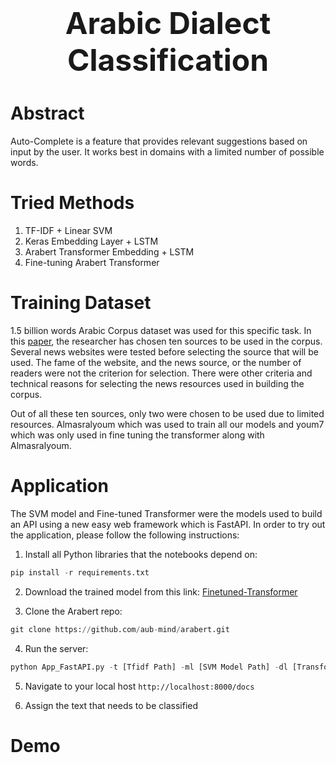 <center align="center">
<h1 align="center"><font size="+4">Arabic Dialect Classification</font></h1>
</center>

<h1 color="green"><b>Abstract</b></h1>
<p>Auto-Complete is a feature that provides relevant suggestions based on input by the user. It works best in domains with a limited number of possible words.
</p>

<h1 color="green"><b>Tried Methods</b></h1>
<ol>
<li>TF-IDF + Linear SVM</li>
<li>Keras Embedding Layer + LSTM</li>
<li>Arabert Transformer Embedding + LSTM</li>
<li>Fine-tuning Arabert Transformer</li>
</ol>

<h1 color="green"><b>Training Dataset</b></h1>
<p>1.5 billion words Arabic Corpus dataset was used for this specific task. In this <a href="https://arxiv.org/ftp/arxiv/papers/1611/1611.04033.pdf">paper</a>, the researcher has chosen ten sources to be used in the corpus. Several news websites were tested before selecting the source that will be used. The fame of the website, and the news source, or the number of readers were not the criterion for selection. There were other criteria and technical reasons for selecting the news resources used in building the corpus.

Out of all these ten sources, only two were chosen to be used due to limited resources. Almasralyoum which was used to train all our models and youm7 which was only used in fine tuning the transformer along with Almasralyoum.
</p>

<h1 color="green"><b>Application</b></h1>
<p>The SVM model and Fine-tuned Transformer were the models used to build an API using a new easy web framework which is FastAPI. In order to try out the application, please follow the following instructions:</p>

1. Install all Python libraries that the notebooks depend on:

```python
pip install -r requirements.txt
```

2. Download the trained model from this link: <a href="https://drive.google.com/file/d/1hFHRaV7bmzKQrn92ew4-pQBsAcIg3HjG/view?usp=sharing">Finetuned-Transformer</a>

3. Clone the Arabert repo:
```python
git clone https://github.com/aub-mind/arabert.git
```

4. Run the server:

```python
python App_FastAPI.py -t [Tfidf Path] -ml [SVM Model Path] -dl [Transformer Weights Path]
```

5. Navigate to your local host `http://localhost:8000/docs`

6. Assign the text that needs to be classified


<h1 color="green"><b>Demo</b></h1>
